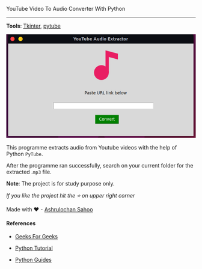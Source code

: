 YouTube Video To Audio Converter With Python

------------

**Tools**: [Tkinter](https://tk-tools.readthedocs.io/en/latest/index.html), [pytube](https://pytube.io/en/latest/)


![](https://github.com/dSilu/YouTube_Video_To_Audio_Converter/blob/main/Screenshot%20from%202022-06-26%2001-41-23.png "Application SS")

This programme extracts audio from Youtube videos with the help of Python `PyTube`.


After the programme ran successfully, search on your current folder for the extracted .`mp3` file.

**Note**: The project is for study purpose only.

*If you like the project hit the ⭐ on upper right corner*

Made with ❤️ - [Ashrulochan Sahoo](https://github.com/dSilu)

#### References

- [Geeks For Geeks](https://www.geeksforgeeks.org/download-video-in-mp3-format-using-pytube/)

- [Python Tutorial](https://www.pythontutorial.net/tkinter/)

- [Python Guides](https://pythonguides.com/category/python-tutorials/python-tkinter/)